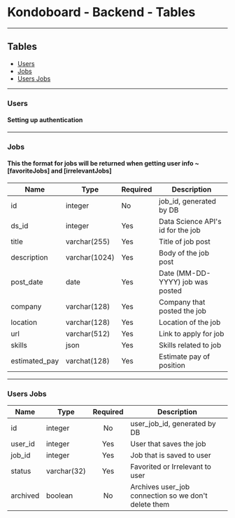 # Kondoboard - Backend - Tables

*** ***

## Tables
- [Users](#Users)
- [Jobs](#Jobs)
- [Users Jobs](#Users-Jobs)

*** ***

### Users
#### Setting up authentication

*** ***

### Jobs
#### This the format for jobs will be returned when getting user info ~ [favoriteJobs] and [irrelevantJobs]

| Name          | Type          | Required | Description                       |
|---------------|---------------|----------|-----------------------------------|
| id            | integer       | No       | job_id, generated by DB           |
| ds_id         | integer       | Yes      | Data Science API's id for the job |
| title         | varchar(255)  | Yes      | Title of job post                 |
| description   | varchar(1024) | Yes      | Body of the job post              |
| post_date     | date          | Yes      | Date (MM-DD-YYYY) job was posted  |
| company       | varchar(128)  | Yes      | Company that posted the job       |
| location      | varchar(128)  | Yes      | Location of the job               |
| url           | varchar(512)  | Yes      | Link to apply for job             |
| skills        | json          | Yes      | Skills related to job             |
| estimated_pay | varchat(128)  | Yes      | Estimate pay of position          |

*** ***

### Users Jobs

| Name     | Type        | Required | Description                                          |
|----------|-------------|:--------:|------------------------------------------------------|
| id       | integer     |    No    | user_job_id, generated by DB                         |
| user_id  | integer     |    Yes   | User that saves the job                              |
| job_id   | integer     |    Yes   | Job that is saved to user                            |
| status   | varchar(32) |    Yes   | Favorited or Irrelevant to user                      |
| archived | boolean     |    No    | Archives user_job connection so we don't delete them |



